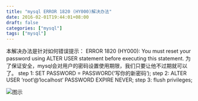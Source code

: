 ```yaml
---
title: "mysql ERROR 1820 (HY000)解决办法"
date: 2016-02-01T19:44:01+08:00
draft: false
categories: ["mysql"]
tags: ["mysql"]
---
```


本解决办法是针对如何错误提示：
ERROR 1820 (HY000): You must reset your password using ALTER USER statement before executing this statement.
为了保证安全，mysql会对用户的密码设置使用期限，我们只要让他不过期就可以了。
step 1: SET PASSWORD = PASSWORD(‘写你的新密码‘);
step 2: ALTER USER ‘root‘@‘localhost‘ PASSWORD EXPIRE NEVER;
step 3: flush privileges;

![图示](http://upload-images.jianshu.io/upload_images/677473-9be5717310a573d1.png)
